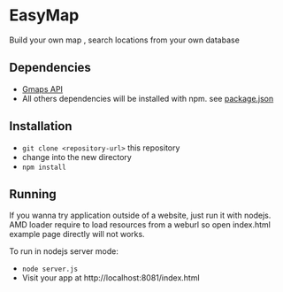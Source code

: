 # EasyMap
Build your own map , search locations from your own database

## Dependencies
* [Gmaps API](https://maps.googleapis.com/maps/api/)
* All others dependencies will be installed with npm. see [package.json](https://github.com/marcodemoja/easymap/blob/master/js/package.json)

## Installation

* `git clone <repository-url>` this repository
* change into the new directory
* `npm install`

## Running 
If you wanna try application outside of a website, just run it with nodejs.
AMD loader require to load resources from a weburl so open index.html example page directly will not works.

To run in nodejs server mode:
* `node server.js`
* Visit your app at http://localhost:8081/index.html

